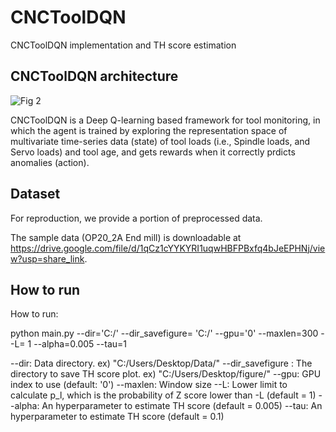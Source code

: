 # CNCToolDQN

CNCToolDQN implementation and TH score estimation


 ## CNCToolDQN architecture
![Fig 2](https://github.com/user-attachments/assets/ab92c957-def5-47a7-a9c4-7890bbd13f5b)

CNCToolDQN is a Deep Q-learning based framework for tool monitoring, in which the agent is trained by exploring the representation space of multivariate time-series data (state) of tool loads (i.e., Spindle loads, and Servo loads) and tool age, and gets rewards when it correctly prdicts anomalies (action).  

## Dataset 

For reproduction, we provide a portion of preprocessed data. 

The sample data (OP20_2A End mill) is downloadable at https://drive.google.com/file/d/1qCz1cYYKYRI1uqwHBFPBxfq4bJeEPHNj/view?usp=share_link.

 ## How to run

How to run:

python main.py --dir='C:/' --dir_savefigure= 'C:/' --gpu='0' --maxlen=300 --L= 1 --alpha=0.005 --tau=1

--dir: Data directory. ex) "C:/Users/Desktop/Data/"
--dir_savefigure : The directory to save TH score plot. ex) "C:/Users/Desktop/figure/"
--gpu: GPU index to use (default: '0')
--maxlen: Window size
--L: Lower limit to calculate p_l, which is the probability of Z score lower than -L (default = 1)
--alpha: An hyperparameter to estimate TH score (default = 0.005)
--tau: An hyperparameter to estimate TH score (default = 0.1)
